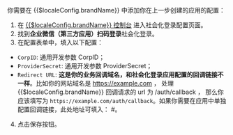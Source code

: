 <IntegrationDetailCard :title="`在 ${$localeConfig.brandName} 填入微信移动应用配置`">

你需要在 {{$localeConfig.brandName}} 中添加你在上一步创建的应用的配置：

1. 在 [{{$localeConfig.brandName}} 控制台](https://console.authing.cn) 进入社会化登录配置页面。
2. 找到**企业微信（第三方应用）扫码登录**社会化登录。
3. 在配置表单中，填入以下配置：

- `CorpID`: 通用开发参数 CorpID；
- `ProviderSecret`: 通用开发参数 ProviderSecret；
- `Redirect URL`: **这是你的业务回调域名，和社会化登录应用配置的回调链接不一样**。比如你的网站域名是 https://example.com ， 处理 {{$localeConfig.brandName}} 回调请求的 url 为 /auth/callback ， 那么你应该填写为 `https://example.com/auth/callback`。如果你需要在应用中单独配置回调链接，此处地址可填入： \#。

4. 点击保存按钮。

</IntegrationDetailCard>
